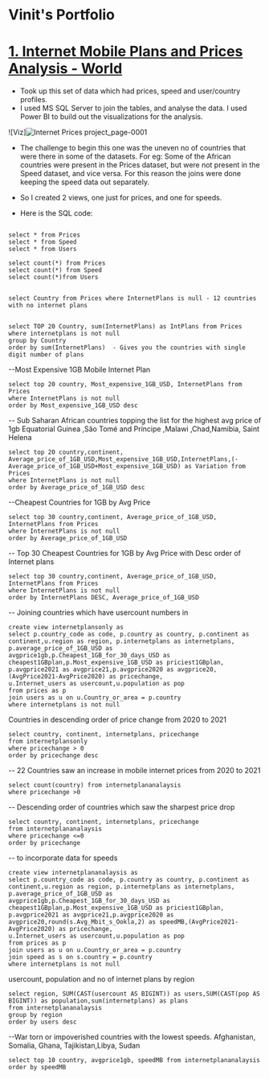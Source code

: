 # Vinit's Portfolio


# [1. Internet Mobile Plans and Prices Analysis - World](https://github.com/vinidapooh/Internet-Mobile-Plans-Analysis---2020-2021) 
* Took up this set of data which had prices, speed and user/country profiles.
* I used MS SQL Server to join the tables, and analyse the data. I used Power BI to build out the visualizations for the analysis.


![Viz]![Internet Prices project_page-0001](https://user-images.githubusercontent.com/25292577/184003742-600d6b71-dbac-4a78-8734-e3efc3620355.jpg)


* The challenge to begin this one was the uneven no of countries that were there in some of the datasets. For eg: Some of the African countries were present in the Prices dataset, but were not present in the Speed dataset, and vice versa. For this reason the joins were done keeping the speed data out separately.

* So I created 2 views, one just for prices, and one for speeds.

* Here is the SQL code:

```

select * from Prices
select * from Speed
select * from Users

select count(*) from Prices 
select count(*) from Speed 
select count(*)from Users  


select Country from Prices where InternetPlans is null - 12 countries with no internet plans


select TOP 20 Country, sum(InternetPlans) as IntPlans from Prices
where internetplans is not null 
group by Country
order by sum(InternetPlans)  - Gives you the countries with single digit number of plans

```

--Most Expensive 1GB Mobile Internet Plan

```
select top 20 country, Most_expensive_1GB_USD, InternetPlans from Prices 
where InternetPlans is not null
order by Most_expensive_1GB_USD desc

```

-- Sub Saharan African countries topping the list for the highest avg price of 1gb Equatorial Guinea ,São Tomé and Príncipe ,Malawi ,Chad,Namibia, Saint Helena

```
select top 20 country,continent, Average_price_of_1GB_USD,Most_expensive_1GB_USD,InternetPlans,(-Average_price_of_1GB_USD+Most_expensive_1GB_USD) as Variation from Prices 
where InternetPlans is not null
order by Average_price_of_1GB_USD desc
```


--Cheapest Countries for 1GB by Avg Price

```
select top 30 country,continent, Average_price_of_1GB_USD, InternetPlans from Prices 
where InternetPlans is not null
order by Average_price_of_1GB_USD

```


-- Top 30 Cheapest Countries for 1GB by Avg Price with Desc order of Internet plans

```
select top 30 country,continent, Average_price_of_1GB_USD, InternetPlans from Prices 
where InternetPlans is not null
order by InternetPlans DESC, Average_price_of_1GB_USD
```

-- Joining countries which have usercount numbers in

```
create view internetplansonly as
select p.country_code as code, p.country as country, p.continent as continent,u.region as region, p.internetplans as internetplans,
p.average_price_of_1GB_USD as avgprice1gb,p.Cheapest_1GB_for_30_days_USD as cheapest1GBplan,p.Most_expensive_1GB_USD as priciest1GBplan, p.avgprice2021 as avgprice21,p.avgprice2020 as avgprice20,(AvgPrice2021-AvgPrice2020) as pricechange,
u.Internet_users as usercount,u.population as pop
from prices as p
join users as u on u.Country_or_area = p.country
where internetplans is not null 

```


Countries in descending order of price change from 2020 to 2021

```
select country, continent, internetplans, pricechange
from internetplansonly
where pricechange > 0
order by pricechange desc
```


-- 22 Countries saw an increase in mobile internet prices from 2020 to 2021

```
select count(country) from internetplananalaysis 
where pricechange >0

```
-- Descending order of countries which saw the sharpest price drop

```
select country, continent, internetplans, pricechange
from internetplananalaysis
where pricechange <=0
order by pricechange 
```

-- to incorporate data for speeds

```
create view internetplananalaysis as
select p.country_code as code, p.country as country, p.continent as continent,u.region as region, p.internetplans as internetplans,
p.average_price_of_1GB_USD as avgprice1gb,p.Cheapest_1GB_for_30_days_USD as cheapest1GBplan,p.Most_expensive_1GB_USD as priciest1GBplan, p.avgprice2021 as avgprice21,p.avgprice2020 as avgprice20,round(s.Avg_Mbit_s_Ookla,2) as speedMB,(AvgPrice2021-AvgPrice2020) as pricechange,
u.Internet_users as usercount,u.population as pop
from prices as p
join users as u on u.Country_or_area = p.country
join speed as s on s.country = p.country
where internetplans is not null

```

usercount, population and no of internet plans by region

```
select region, SUM(CAST(usercount AS BIGINT)) as users,SUM(CAST(pop AS BIGINT)) as population,sum(internetplans) as plans
from internetplananalaysis
group by region
order by users desc

```

 --War torn or impoverished countries with the lowest speeds. Afghanistan, Somalia, Ghana, Tajikistan,Libya, Sudan
 
``` 
select top 10 country, avgprice1gb, speedMB from internetplananalaysis
order by speedMB 
```








